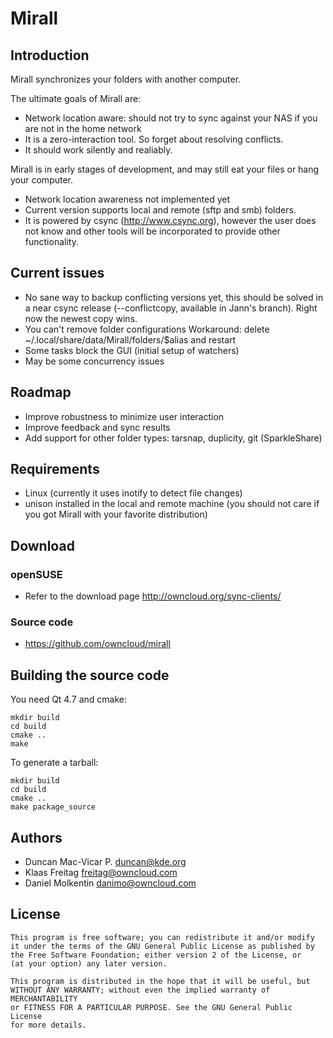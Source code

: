 # Mirall

## Introduction

Mirall synchronizes your folders with another computer.

The ultimate goals of Mirall are:

* Network location aware: should not try to sync against your NAS if you are
  not in the home network
* It is a zero-interaction tool. So forget about resolving conflicts.
* It should work silently and realiably.

Mirall is in early stages of development, and may still eat your
files or hang your computer.

* Network location awareness not implemented yet
* Current version supports local and remote (sftp and smb) folders.
* It is powered by csync (http://www.csync.org), however
  the user does not know and other tools will be incorporated to provide other
  functionality.

## Current issues

* No sane way to backup conflicting versions yet, this should be solved
  in a near csync release (--conflictcopy, available in Jann's branch).
  Right now the newest copy wins.
* You can't remove folder configurations
  Workaround: delete ~/.local/share/data/Mirall/folders/$alias and restart
* Some tasks block the GUI (initial setup of watchers)
* May be some concurrency issues

## Roadmap

* Improve robustness to minimize user interaction
* Improve feedback and sync results
* Add support for other folder types: tarsnap, duplicity, git (SparkleShare)

## Requirements

* Linux (currently it uses inotify to detect file changes)
* unison installed in the local and remote machine
  (you should not care if you got Mirall with your favorite
   distribution)

## Download

### openSUSE

* Refer to the download page http://owncloud.org/sync-clients/

### Source code

* https://github.com/owncloud/mirall

## Building the source code

You need Qt 4.7 and cmake:

    mkdir build
    cd build
    cmake ..
    make

To generate a tarball:

    mkdir build
    cd build
    cmake ..
    make package_source

## Authors

* Duncan Mac-Vicar P. <duncan@kde.org>
* Klaas Freitag <freitag@owncloud.com>
* Daniel Molkentin <danimo@owncloud.com>

## License

    This program is free software; you can redistribute it and/or modify
    it under the terms of the GNU General Public License as published by
    the Free Software Foundation; either version 2 of the License, or
    (at your option) any later version.

    This program is distributed in the hope that it will be useful, but
    WITHOUT ANY WARRANTY; without even the implied warranty of MERCHANTABILITY
    or FITNESS FOR A PARTICULAR PURPOSE. See the GNU General Public License
    for more details.


